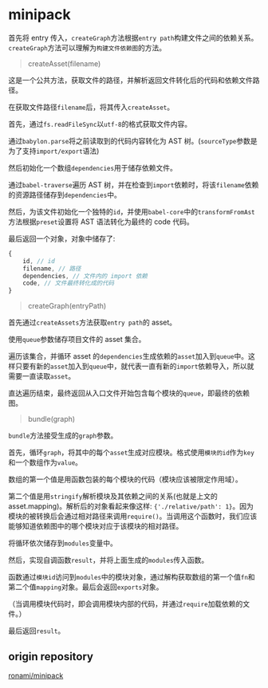# minipack

首先将 entry 传入，`createGraph`方法根据`entry path`构建文件之间的依赖关系。`createGraph`方法可以理解为`构建文件依赖图`的方法。

> createAsset(filename)

这是一个公共方法，获取文件的路径，并解析返回文件转化后的代码和依赖文件路径。

在获取文件路径`filename`后，将其传入`createAsset`。

首先，通过`fs.readFileSync`以`utf-8`的格式获取文件内容。

通过`babylon.parse`将之前读取到的代码内容转化为 AST 树。(`sourceType`参数是为了支持`import/export`语法)

然后初始化一个数组`dependencies`用于储存依赖文件。

通过`babel-traverse`遍历 AST 树，并在检查到`import`依赖时，将该`filename`依赖的资源路径储存到`dependencies`中。

然后，为该文件初始化一个独特的`id`，并使用`babel-core`中的`transformFromAst`方法根据`preset`设置将 AST 语法转化为最终的 code 代码。

最后返回一个对象，对象中储存了:

```javascript
{
    id, // id
    filename, // 路径
    dependencies, // 文件内的 import 依赖
    code, // 文件最终转化成的代码
}
```

> createGraph(entryPath)

首先通过`createAssets`方法获取`entry path`的 asset。

使用`queue`参数储存项目文件的 asset 集合。

遍历该集合，并循环 asset 的`dependencies`生成依赖的`asset`加入到`queue`中。这样只要有新的`asset`加入到`queue`中，就代表一直有新的`import`依赖导入，所以就需要一直读取`asset`。

直达遍历结束，最终返回从入口文件开始包含每个模块的`queue`，即最终的依赖图。

> bundle(graph)

`bundle`方法接受生成的`graph`参数。

首先，循环`graph`，将其中的每个`asset`生成对应模块。格式使用`模块的id`作为`key`和一个数组作为`value`。

数组的第一个值是用函数包装的每个模块的代码（模块应该被限定作用域）。

第二个值是用`stringify`解析模块及其依赖之间的关系(也就是上文的 asset.mapping)。解析后的对象看起来像这样: `{'./relative/path': 1}`。因为模块的被转换后会通过相对路径来调用`require()`。当调用这个函数时，我们应该能够知道依赖图中的哪个模块对应于该模块的相对路径。

将循环依次储存到`modules`变量中。

然后，实现自调函数`result`，并将上面生成的`modules`传入函数。

函数通过`模块id`访问到`modules`中的模块对象，通过解构获取数组的第一个值`fn`和第二个值`mapping`对象。最后会返回`exports`对象。

（当调用模块代码时，即会调用模块内部的代码，并通过`require`加载依赖的文件。）

最后返回`result`。

## origin repository

[ronami/minipack](https://github.com/ronami/minipack)
